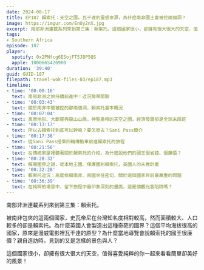 ```yaml
---
date: 2024-08-17
title: EP187 賴索托：天空之國，瓦干達的靈感來源，為什麼南非國土會被挖兩個洞？
image: https://imgur.com/EnUy2nX.jpg
excerpt: 南部非洲連載系列來到第三集：賴索托。這個國家很小，卻擁有很大很大的天空，值得喜愛純粹的你一起來看看簡單卻美好的風景！
tags:
- Southern Africa
episode: 187
player:
  spotify: 0x2PNfcg6ESojFT5JBP5QS
  apple: 1000665426900
duration: '39:40'
guid: GUID-187
filepath: travel-wok-files-03/ep187.mp3
timeline:
- time: '00:00:16'
  text: 南部非洲之旅持續前進中！近況簡單閒聊
- time: '00:03:43'
  text: 關於南非中間被挖的那兩個洞，賴索托基本概況
- time: '00:07:04'
  text: 高原地形、大斷崖與龍山山脈，神聖肅穆的天空之國，經濟發展卻是全球末段班
- time: '00:13:17'
  text: 所以去賴索托到底可以幹嘛？要怎麼去？Sani Pass簡介
- time: '00:17:36'
  text: 從Sani Pass搭乘四輪傳動車前進賴索托的旅程
- time: '00:21:56'
  text: 在傳統家屋裡聽著關於賴索托的介紹，為什麼說他們的國王很省錢、很廉價？
- time: '00:28:32'
  text: 解開國界之謎，從本地王國、保護國到賴索托，英國人的未竟計畫
- time: '00:32:28'
  text: 賴索托近況：高度依賴南非、兩國來往密切，關於這個國家目前最嚴重的問題
- time: '00:36:39'
  text: 在純粹的場景中，留下旅程中最印象深刻的畫面，這是個觀光客陷阱嗎？
---
```

南部非洲連載系列來到第三集：賴索托。

被南非包夾的這兩個國家，史瓦帝尼在台灣知名度相對較高，然而面積較大、人口較多的卻是賴索托。為什麼英國人會製造出這種奇葩的國界？這個平均海拔很高的國家，原來是漫威電影裡瓦干達的原型？為什麼當地導覽會說賴索托的國王很廉價？親自造訪時，見到的又是怎樣的景色與人？

這個國家很小，卻擁有很大很大的天空，值得喜愛純粹的你一起來看看簡單卻美好的風景！
